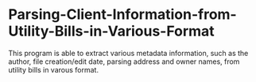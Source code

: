 # Parsing-Client-Information-from-Utility-Bills-in-Various-Format
This program is able to extract various metadata information, such as the author, file creation/edit date, parsing address and owner names, from utility bills in varous format.
